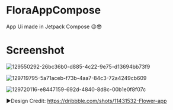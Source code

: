 # FloraAppCompose
App Ui made in Jetpack Compose 😉😎

# Screenshot

![129550292-26bc36b0-d885-4c22-9e75-d13694bb73f9](https://user-images.githubusercontent.com/9847540/136441842-197ab4a6-f127-4fb1-8e95-7f4c0e778610.jpeg)

![129719795-5a71aceb-f73b-4aa7-84c3-72a4249cb609](https://user-images.githubusercontent.com/9847540/136441879-21f96de0-2d7e-45c5-a287-f736aaf0b7ea.png)

![129720116-e8447159-692d-4840-8d8c-00b1e0f8f07c](https://user-images.githubusercontent.com/9847540/136441926-1d375cb9-b916-48e3-ab11-6e786ddfe83d.png)

►Design Credit: https://dribbble.com/shots/11431532-Flower-app

